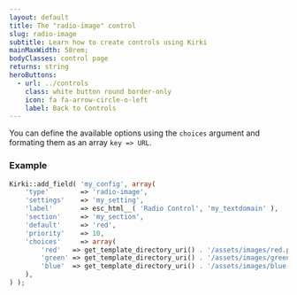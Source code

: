 ```yaml
---
layout: default
title: The "radio-image" control
slug: radio-image
subtitle: Learn how to create controls using Kirki
mainMaxWidth: 50rem;
bodyClasses: control page
returns: string
heroButtons:
  - url: ../controls
    class: white button round border-only
    icon: fa fa-arrow-circle-o-left
    label: Back to Controls
---
```


You can define the available options using the `choices` argument and formating them as an array `key => URL`.

### Example

```php
Kirki::add_field( 'my_config', array(
	'type'        => 'radio-image',
	'settings'    => 'my_setting',
	'label'       => esc_html__( 'Radio Control', 'my_textdomain' ),
	'section'     => 'my_section',
	'default'     => 'red',
	'priority'    => 10,
	'choices'     => array(
		'red'   => get_template_directory_uri() . '/assets/images/red.png',
		'green' => get_template_directory_uri() . '/assets/images/green.png',
		'blue'  => get_template_directory_uri() . '/assets/images/blue.png',
	),
) );
```
